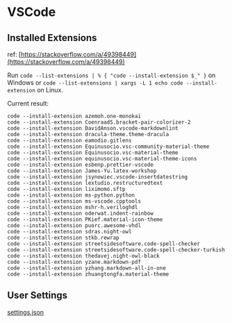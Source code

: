 # VSCode

## Installed Extensions

ref: [https://stackoverflow.com/a/49398449](https://stackoverflow.com/a/49398449)

Run `code --list-extensions | % { "code --install-extension $_" }` on Windows
or `code --list-extensions | xargs -L 1 echo code --install-extension` on Linux.

Current result:

    code --install-extension azemoh.one-monokai
    code --install-extension CoenraadS.bracket-pair-colorizer-2
    code --install-extension DavidAnson.vscode-markdownlint    
    code --install-extension dracula-theme.theme-dracula
    code --install-extension eamodio.gitlens
    code --install-extension Equinusocio.vsc-community-material-theme
    code --install-extension Equinusocio.vsc-material-theme
    code --install-extension equinusocio.vsc-material-theme-icons
    code --install-extension esbenp.prettier-vscode
    code --install-extension James-Yu.latex-workshop
    code --install-extension jsynowiec.vscode-insertdatestring
    code --install-extension lextudio.restructuredtext
    code --install-extension liximomo.sftp
    code --install-extension ms-python.python
    code --install-extension ms-vscode.cpptools
    code --install-extension mshr-h.veriloghdl
    code --install-extension oderwat.indent-rainbow
    code --install-extension PKief.material-icon-theme
    code --install-extension puorc.awesome-vhdl
    code --install-extension sdras.night-owl
    code --install-extension stkb.rewrap
    code --install-extension streetsidesoftware.code-spell-checker
    code --install-extension streetsidesoftware.code-spell-checker-turkish
    code --install-extension thedavej.night-owl-black
    code --install-extension yzane.markdown-pdf
    code --install-extension yzhang.markdown-all-in-one
    code --install-extension zhuangtongfa.material-theme

## User Settings

[settings.json](settings.json)
